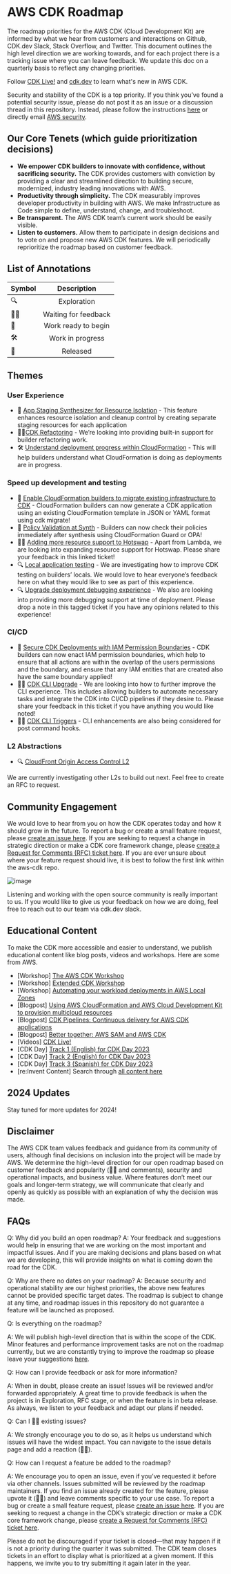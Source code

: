 # AWS CDK Roadmap

The roadmap priorities for the AWS CDK (Cloud Development Kit) are informed by what we hear from customers and interactions on Github, CDK.dev Slack, Stack Overflow, and Twitter. This document outlines the high level direction we are working towards, and for each project there is a tracking issue where you can leave feedback. We update this doc on a quarterly basis to reflect any changing priorities. 

Follow [CDK Live!](https://www.youtube.com/@CDK-Live) and [cdk.dev](https://cdk.dev/) to learn what's new in AWS CDK.

Security and stability of the CDK is a top priority. If you think you’ve found a potential security issue, please do not post it as an issue or a discussion thread in this repository. Instead, please follow the instructions [here](https://aws.amazon.com/security/vulnerability-reporting/) or directly email [AWS security](mailto:aws-security@amazon.com).


[aws-cdk]: https://github.com/aws/aws-cdk
[aws-cdk-rfcs]: https://github.com/aws/aws-cdk-rfcs
[jsii]: https://github.com/aws/jsii

## Our Core Tenets (which guide prioritization decisions)

* **We empower CDK builders to innovate with confidence, without sacrificing security.** The CDK provides customers with conviction by providing a clear and streamlined direction to building secure, modernized, industry leading innovations with AWS.
* **Productivity through simplicity.** The CDK measurably improves developer productivity in building with AWS. We make Infrastructure as Code simple to define, understand, change, and troubleshoot.
* **Be transparent.** The AWS CDK team’s current work should be easily visible.
* **Listen to customers.** Allow them to participate in design decisions and to vote on and propose new AWS CDK features. We will periodically reprioritize the roadmap based on customer feedback.

## List of Annotations

| Symbol      | Description | 
| :---        |    :----:   | 
| 🔍     | Exploration    | 
| 👂🏽      | Waiting for feedback     | 
| 🚦   | Work ready to begin      |
| 🛠️   | Work in progress        |
| 🚀   | Released        |

## Themes

### User Experience 
* 🚀 [App Staging Synthesizer for Resource Isolation](https://aws.amazon.com/blogs/devops/enhancing-resource-isolation-in-aws-cdk-with-the-app-staging-synthesizer/) - This feature enhances resource isolation and cleanup control by creating separate staging resources for each application
* 👂🏽[CDK Refactoring](https://github.com/aws/aws-cdk-rfcs/issues/162) - We’re looking into providing built-in support for builder refactoring work.
* 🛠️ [Understand deployment progress within CloudFormation](https://github.com/aws/aws-cdk-rfcs/issues/586) - This will help builders understand what CloudFormation is doing as deployments are in progress.

### Speed up development and testing 
* 🚀 [Enable CloudFormation builders to migrate existing infrastructure to CDK](https://github.com/aws/aws-cdk/blob/6004a17c593728e36ad4f5c3dcdd578ff46fa9bb/packages/aws-cdk/README.md#cdk-migrate) - CloudFormation builders can now generate a CDK application using an existing CloudFormation template in JSON or YAML format using cdk migrate!
* 🚀 [Policy Validation at Synth](https://docs.aws.amazon.com/cdk/v2/guide/policy-validation-synthesis.html) - Builders can now check their policies immediately after synthesis using CloudFormation Guard or OPA!
* 👂🏽 [Adding more resource support to Hotswap](https://github.com/aws/aws-cdk/issues/25418) - Apart from Lambda, we are looking into expanding resource support for Hotswap. Please share your feedback in this linked ticket!
* 🔍 [Local application testing](https://github.com/aws/aws-cdk-rfcs/issues/585) - We are investigating how to improve CDK testing on builders’ locals. We would love to hear everyone’s feedback here on what they would like to see as part of this experience.
* 🔍 [Upgrade deployment debugging experience](https://github.com/aws/aws-cdk-rfcs/issues/583) - We also are looking into providing more debugging support at time of deployment.  Please drop a note in this tagged ticket if you have any opinions related to this experience!

### CI/CD
* 🚀 [Secure CDK Deployments with IAM Permission Boundaries](https://aws.amazon.com/blogs/devops/secure-cdk-deployments-with-iam-permission-boundaries/) - CDK builders can now enact IAM permission boundaries, which help to ensure that all actions are within the overlap of the users permissions and the boundary, and ensure that any IAM entities that are created also have the same boundary applied!
* 👂🏽 [CDK CLI Upgrade](https://github.com/aws/aws-cdk-rfcs/issues/300) - We are looking into how to further improve the CLI experience. This includes allowing builders to automate necessary tasks and integrate the CDK into CI/CD pipelines if they desire to. Please share your feedback in this ticket if you have anything you would like noted!
* 👂🏽 [CDK CLI Triggers](https://github.com/aws/aws-cdk-rfcs/issues/228) - CLI enhancements are also being considered for post command hooks. 

### L2 Abstractions
* 🔍 [CloudFront Origin Access Control L2](https://github.com/aws/aws-cdk-rfcs/issues/491)

We are currently investigating other L2s to build out next. Feel free to create an RFC to request.

## Community Engagement
We would love to hear from you on how the CDK operates today and how it should grow in the future. To report a bug or create a small feature request, please [create an issue here](https://github.com/aws/aws-cdk/issues/new/choose). If you are seeking to request a change in strategic direction or make a CDK core framework change, please [create a Request for Comments (RFC) ticket here](https://github.com/aws/aws-cdk-rfcs/issues/new/choose). If you are ever unsure about where your feature request should live, it is best to follow the first link within the aws-cdk repo.

![image](https://github.com/aws/aws-cdk/assets/142322013/ea006330-caa7-4c00-8eba-8e8fe379ef6b)


Listening and working with the open source community is really important to us. If you would like to give us your feedback on how we are doing, feel free to reach out to our team via cdk.dev slack.

## Educational Content

To make the CDK more accessible and easier to understand, we publish educational content like blog posts, videos and workshops. Here are some from AWS.

* [Workshop] [The AWS CDK Workshop](https://cdkworkshop.com/)
* [Workshop] [Extended CDK Workshop](https://catalog.us-east-1.prod.workshops.aws/workshops/071bbc60-6c1f-47b6-8c66-e84f5dc96b3f/en-US)
* [Workshop] [Automating your workload deployments in AWS Local Zones](https://catalog.workshops.aws/localzone-cdk/en-US)
* [Blogpost] [Using AWS CloudFormation and AWS Cloud Development Kit to provision multicloud resources](https://aws.amazon.com/blogs/devops/using-aws-cloudformation-and-aws-cloud-development-kit-to-provision-multicloud-resources/)
* [Blogpost] [CDK Pipelines: Continuous delivery for AWS CDK applications](https://aws.amazon.com/blogs/developer/cdk-pipelines-continuous-delivery-for-aws-cdk-applications/)
* [Blogpost] [Better together: AWS SAM and AWS CDK](https://aws.amazon.com/blogs/compute/better-together-aws-sam-and-aws-cdk/)
* [Videos] [CDK Live!](https://www.youtube.com/@CDK-Live)
* [CDK Day] [Track 1 (English) for CDK Day 2023](https://www.youtube.com/watch?v=qlUR5jVBC6c)
* [CDK Day] [Track 2 (English) for CDK Day 2023](https://www.youtube.com/watch?v=b-nSH18gFQk)
* [CDK Day] [Track 3 (Spanish) for CDK Day 2023](https://www.youtube.com/watch?v=ZAQC-cOXL4M)
* [re:Invent Content] Search through [all content here](https://www.youtube.com/@amazonwebservices)

## 2024 Updates

Stay tuned for more updates for 2024!

## Disclaimer

The AWS CDK team values feedback and guidance from its community of users, although final decisions on inclusion into the project will be made by AWS. We determine the high-level direction for our open roadmap based on customer feedback and popularity (👍🏽 and comments), security and operational impacts, and business value. Where features don’t meet our goals and longer-term strategy, we will communicate that clearly and openly as quickly as possible with an explanation of why the decision was made.

## FAQs


Q: Why did you build an open roadmap?
A: Your feedback and suggestions would help in ensuring that we are working on the most important and impactful issues. And if you are making decisions and plans based on what we are developing, this will provide insights on what is coming down the road for the CDK.



Q: Why are there no dates on your roadmap?
A: Because security and operational stability are our highest priorities, the above new features cannot be provided specific target dates. The roadmap is subject to change at any time, and roadmap issues in this repository do not guarantee a feature will be launched as proposed.



Q: Is everything on the roadmap?

A: We will publish high-level direction that is within the scope of the CDK. Minor features and performance improvement tasks are not on the roadmap currently, but we are constantly trying to improve the roadmap so please leave your suggestions [here](https://github.com/aws/aws-sam-cli/issues/3267).



Q: How can I provide feedback or ask for more information?

A: When in doubt, please create an issue! Issues will be reviewed and/or forwarded appropriately. A great time to provide feedback is when the project is in Exploration, RFC stage, or when the feature is in beta release. As always, we listen to your feedback and adapt our plans if needed.



Q: Can I 👍🏽 existing issues?

A: We strongly encourage you to do so, as it helps us understand which issues will have the widest impact. You can navigate to the issue details page and add a reaction (👍🏽).



Q: How can I request a feature be added to the roadmap?

A: We encourage you to open an issue, even if you’ve requested it before via other channels. Issues submitted will be reviewed by the roadmap maintainers. If you find an issue already created for the feature, please upvote it (👍🏽) and leave comments specific to your use case. To report a bug or create a small feature request, please [create an issue here](https://github.com/aws/aws-cdk/issues/new/choose). If you are seeking to request a change in the CDK’s strategic direction or make a CDK core framework change, please [create a Request for Comments (RFC) ticket here](https://github.com/aws/aws-cdk-rfcs/issues/new/choose).

Please do not be discouraged if your ticket is closed—that may happen if it is not a priority during the quarter it was submitted. The CDK team closes tickets in an effort to display what is prioritized at a given moment. If this happens, we invite you to try submitting it again later in the year.
